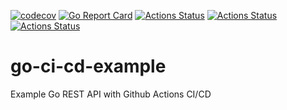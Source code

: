 [![codecov](https://codecov.io/gh/dannysievers/go-github-actions/branch/master/graph/badge.svg)](https://codecov.io/gh/dannysievers/go-github-actions)
[![Go Report Card](https://goreportcard.com/badge/dannysievers/go-github-actions)](https://goreportcard.com/report/dannysievers/go-github-actions)
[![Actions Status](https://github.com/dannysievers/go-github-actions/workflows/Lint%20and%20Test/badge.svg)](https://github.com/dannysievers/go-github-actions/actions)
[![Actions Status](https://github.com/dannysievers/go-github-actions/workflows/Release/badge.svg)](https://github.com/dannysievers/go-github-actions/actions)
[![Actions Status](https://github.com/dannysievers/go-github-actions/workflows/Build%20and%20Push/badge.svg)](https://github.com/dannysievers/go-github-actions/actions)
# go-ci-cd-example
Example Go REST API with Github Actions CI/CD
